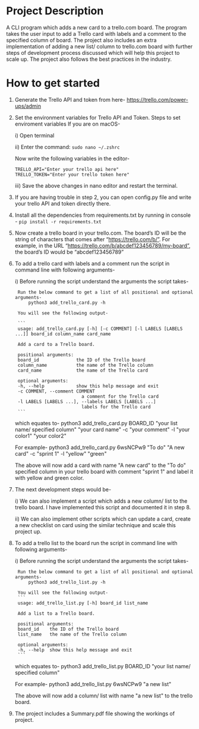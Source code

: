 # Project Description 

A CLI program which adds a new card to a trello.com board. The program takes the user input to add a 
Trello card with labels and a comment to the specified column of board. The project also includes an 
extra implementation of adding a new list/ column to trello.com board with further steps of development 
process discussed which will help this project to scale up. The project also follows the best practices 
in the industry.

# How to get started 

1. Generate the Trello API and token from here- https://trello.com/power-ups/admin

2. Set the environment variables for Trello API and Token. 
    Steps to set enviroment variables 
	If you are on macOS- 

	i) Open terminal

	ii) Enter the command: `sudo nano ~/.zshrc`

	Now write the following variables in the editor- 

	```
	TRELLO_API="Enter your trello api here"
	TRELLO_TOKEN="Enter your trello token here"
	```

	iii) Save the above changes in nano editor and restart the terminal.

3. If you are having trouble in step 2, you can open config.py file and write your trello API and token directly there.

4. Install all the dependencies from requirements.txt by running in console - ` pip install -r requirements.txt `

5. Now create a trello board in your trello.com. The board’s ID will be the string of characters that comes after “https://trello.com/b/”. 
    For example, in the URL “https://trello.com/b/abcdef123456789/my-board”, the board’s ID would be “abcdef123456789”

6. To add a trello card with labels and a comment run the script in command line with following arguments- 

    i) Before running the script understand the arguments the script takes- 
        
        Run the below command to get a list of all positional and optional arguments- 
            python3 add_trello_card.py -h 

        You will see the following output- 

        ```
        usage: add_trello_card.py [-h] [-c COMMENT] [-l LABELS [LABELS ...]] board_id column_name card_name

        Add a card to a Trello board.

        positional arguments:
        board_id              the ID of the Trello board
        column_name           the name of the Trello column
        card_name             the name of the Trello card

        optional arguments:
        -h, --help            show this help message and exit
        -c COMMENT, --comment COMMENT
                                a comment for the Trello card
        -l LABELS [LABELS ...], --labels LABELS [LABELS ...]
                                labels for the Trello card
        ```
    which equates to- 
        python3 add_trello_card.py BOARD_ID "your list name/ specified column"  "your card name" -c "your comment" -l "your color1" "your color2"

    For example- 
        python3 add_trello_card.py 6wsNCPw9 "To do" "A new card" -c "sprint 1" -l "yellow" "green" 

    The above will now add a card with name "A new card" to the "To do" specified column in your trello board with comment "sprint 1" and 
    label it with yellow and green color.

7. The next development steps would be- 

    i) We can also implement a script which adds a new column/ list to the trello board. 
        I have implemented this script and documented it in step 8. 
    
    ii) We can also implement other scripts which can update a card, create a new checklist on card 
        using the similar technique and scale this project up. 

8. To add a trello list to the board run the script in command line with following arguments- 

    i) Before running the script understand the arguments the script takes- 
        
        Run the below command to get a list of all positional and optional arguments- 
            python3 add_trello_list.py -h

        You will see the following output- 
        ```
        usage: add_trello_list.py [-h] board_id list_name

        Add a list to a Trello board.

        positional arguments:
        board_id    the ID of the Trello board
        list_name   the name of the Trello column

        optional arguments:
        -h, --help  show this help message and exit
        ```
    which equates to- 
        python3 add_trello_list.py BOARD_ID "your list name/ specified column"

    For example- 
        python3 add_trello_list.py 6wsNCPw9 "a new list"

    The above will now add a column/ list with name "a new list" to the trello board.

9. The project includes a Summary.pdf file showing the workings of project.
